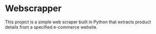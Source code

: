 # Webscrapper
This project is a simple web scraper built in Python that extracts product details from a specified e-commerce website. 
